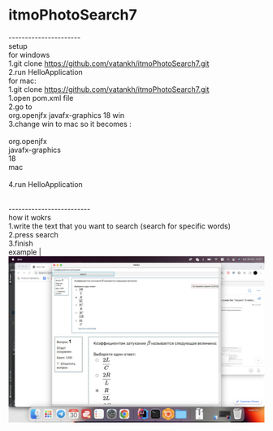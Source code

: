 # itmoPhotoSearch7
----------------------<br/>
setup<br/>
for windows<br/>
  1.git clone https://github.com/vatankh/itmoPhotoSearch7.git<br/>
  2.run HelloApplication<br/>
for mac:<br/>
  1.git clone https://github.com/vatankh/itmoPhotoSearch7.git<br/>
  1.open pom.xml file<br/>
  2.go to      <br/>
  <dependency>
            <groupId>org.openjfx</groupId>
            <artifactId>javafx-graphics </artifactId>
            <version>18</version>
            <classifier>win</classifier>
  </dependency>
  <br/>
  3.change win to mac so it becomes :<br/>
    <dependency><br/>
            <groupId>org.openjfx</groupId><br/>
            <artifactId>javafx-graphics </artifactId><br/>
            <version>18</version><br/>
            <classifier>mac</classifier><br/>
  </dependency><br/>
  4.run HelloApplication<br/>
<br/>
  
-------------------------<br/>
how it wokrs <br/>
1.write the text that you want to search (search for specific words)<br/>
2.press search <br/>
3.finish <br/>
example |<br/>
![alt text](https://github.com/vatankh/itmoPhotoSearch7/blob/main/example.png?raw=true)<br/>

